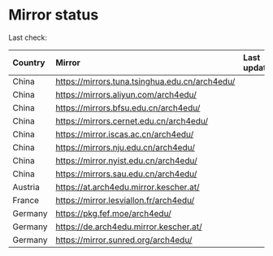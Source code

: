 <script src="./time.js"></script>
# Mirror status
Last check: <script type="text/javascript">localize(1727700346.2949696);</script>

|Country|Mirror|Last update|
|:------|:-----|:----------|
|China|https://mirrors.tuna.tsinghua.edu.cn/arch4edu/|<script type="text/javascript">localize(1727678658);</script>|
|China|https://mirrors.aliyun.com/arch4edu/|<script type="text/javascript">localize(1727678658);</script>|
|China|https://mirrors.bfsu.edu.cn/arch4edu/|<script type="text/javascript">localize(1727678658);</script>|
|China|https://mirrors.cernet.edu.cn/arch4edu/|<script type="text/javascript">localize(1727678658);</script>|
|China|https://mirror.iscas.ac.cn/arch4edu/|<script type="text/javascript">localize(1727678658);</script>|
|China|https://mirrors.nju.edu.cn/arch4edu/|<script type="text/javascript">localize(1727635526);</script>|
|China|https://mirror.nyist.edu.cn/arch4edu/|<script type="text/javascript">localize(1727635526);</script>|
|China|https://mirrors.sau.edu.cn/arch4edu/|<script type="text/javascript">localize(1727678658);</script>|
|Austria|https://at.arch4edu.mirror.kescher.at/|<script type="text/javascript">localize(1727678658);</script>|
|France|https://mirror.lesviallon.fr/arch4edu/|<script type="text/javascript">localize(1727678658);</script>|
|Germany|https://pkg.fef.moe/arch4edu/|<script type="text/javascript">localize(1727678658);</script>|
|Germany|https://de.arch4edu.mirror.kescher.at/|<script type="text/javascript">localize(1727678658);</script>|
|Germany|https://mirror.sunred.org/arch4edu/|<script type="text/javascript">localize(1727678658);</script>|

<script src="./tablefilter/tablefilter.js"></script>
<script src="./table.js"></script>